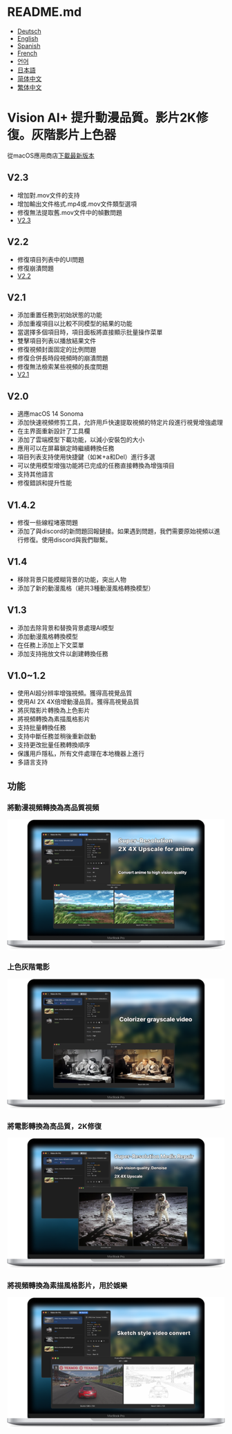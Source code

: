 # README.md
- [Deutsch](README.de.md)
- [English](README.md)
- [Spanish](README.es.md)
- [French](README.fr.md)
- [언어](README.ko.md)
- [日本語](README.ja.md)
- [简体中文](README.zh_cn.md)
- [繁体中文](README.zh_tw.md)

# Vision AI+ 提升動漫品質。影片2K修復。灰階影片上色器

從macOS應用商店[下載最新版本](https://apps.apple.com/us/app/id6445976076)

V2.3
---
- 增加對.mov文件的支持
- 增加輸出文件格式.mp4或.mov文件類型選項
- 修復無法提取舊.mov文件中的幀數問題
- [V2.3](https://download.marksdo.com/apps/VisionAI/V2.3/VisionAI.dmg)

V2.2
---
- 修復項目列表中的UI問題
- 修復崩潰問題
- [V2.2](https://download.marksdo.com/apps/VisionAI/V2.2/VisionAI.dmg)

V2.1
---
- 添加重置任務到初始狀態的功能
- 添加重複項目以比較不同模型的結果的功能
- 當選擇多個項目時，項目面板將直接顯示批量操作菜單
- 雙擊項目列表以播放結果文件
- 修復視頻封面固定的比例問題
- 修復合併長時段視頻時的崩潰問題
- 修復無法檢索某些視頻的長度問題
- [V2.1](https://download.marksdo.com/apps/VisionAI/V2.1/VisionAI.zip)

V2.0
---
- 適應macOS 14 Sonoma
- 添加快速視頻修剪工具，允許用戶快速提取視頻的特定片段進行視覺增強處理
- 在主界面重新設計了工具欄
- 添加了雲端模型下載功能，以減小安裝包的大小
- 應用可以在屏幕鎖定時繼續轉換任務
- 項目列表支持使用快捷鍵（如⌘+a和Del）進行多選
- 可以使用模型增強功能將已完成的任務直接轉換為增強項目
- 支持其他語言
- 修復錯誤和提升性能

V1.4.2
---
- 修復一些線程堵塞問題
- 添加了與discord的新問題回報鏈接。如果遇到問題，我們需要原始視頻以進行修復。使用discord與我們聯繫。

V1.4
---
- 移除背景只能模糊背景的功能，突出人物
- 添加了新的動漫風格（總共3種動漫風格轉換模型）

V1.3
---
- 添加去除背景和替換背景處理AI模型
- 添加動漫風格轉換模型
- 在任務上添加上下文菜單
- 添加支持拖放文件以創建轉換任務

V1.0~1.2
---
- 使用AI超分辨率增強視頻。獲得高視覺品質
- 使用AI 2X 4X倍增動漫品質。獲得高視覺品質
- 將灰階影片轉換為上色影片
- 將視頻轉換為素描風格影片
- 支持批量轉換任務
- 支持中斷任務並稍後重新啟動
- 支持更改批量任務轉換順序
- 保護用戶隱私，所有文件處理在本地機器上進行
- 多語言支持

## 功能

### 將動漫視頻轉換為高品質視頻
![convert-anime-high-quality](imgs/Web-Preview-1.png)

### 上色灰階電影
![colorizer-grayscale-movie](imgs/Web-Preview-2.png)

### 將電影轉換為高品質，2K修復
![convert-movie-to-high-quality](imgs/Web-Preview-3.png)

### 將視頻轉換為素描風格影片，用於娛樂
![Convert-video-to-sketch-style-video-for-fun](imgs/Web-Preview-4.png)